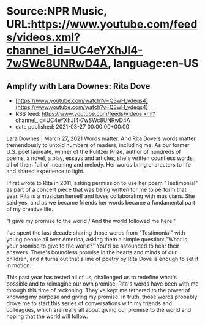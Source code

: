 # Source:NPR Music, URL:https://www.youtube.com/feeds/videos.xml?channel_id=UC4eYXhJI4-7wSWc8UNRwD4A, language:en-US

## Amplify with Lara Downes: Rita Dove
 - [https://www.youtube.com/watch?v=Q3wH_ydeqs4](https://www.youtube.com/watch?v=Q3wH_ydeqs4)
 - RSS feed: https://www.youtube.com/feeds/videos.xml?channel_id=UC4eYXhJI4-7wSWc8UNRwD4A
 - date published: 2021-03-27 00:00:00+00:00

Lara Downes | March 27, 2021
Words matter. And Rita Dove's words matter tremendously to untold numbers of readers, including me. As our former U.S. poet laureate, winner of the Pulitzer Prize, author of hundreds of poems, a novel, a play, essays and articles, she's written countless words, all of them full of meaning and melody. Her words bring characters to life and shared experience to light.

I first wrote to Rita in 2011, asking permission to use her poem "Testimonial" as part of a concert piece that was being written for me to perform that year. Rita is a musician herself and loves collaborating with musicians. She said yes, and as we became friends her words became a fundamental part of my creative life.

"I gave my promise to the world / And the world followed me here."

I've spent the last decade sharing those words from "Testimonial" with young people all over America, asking them a simple question: "What is your promise to give to the world?" You'd be astounded to hear their answers. There's boundless promise in the hearts and minds of our children, and it turns out that a line of poetry by Rita Dove is enough to set it in motion.

This past year has tested all of us, challenged us to redefine what's possible and to reimagine our own promise. Rita's words have been with me through this time of reckoning. They've kept me tethered to the power of knowing my purpose and giving my promise. In truth, those words probably drove me to start this series of conversations with my friends and colleagues, which are really all about giving our promise to the world and hoping that the world will follow.

